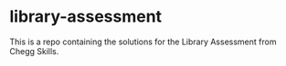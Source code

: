 # library-assessment

This is a repo containing the solutions for the Library Assessment from Chegg Skills.
